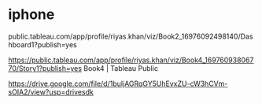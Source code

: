 # iphone


public.tableau.com/app/profile/riyas.khan/viz/Book2_16976092498140/Dashboard1?publish=yes

https://public.tableau.com/app/profile/riyas.khan/viz/Book4_16976093806770/Story1?publish=yes 
Book4 | Tableau Public

https://drive.google.com/file/d/1buIjAGRqGY5UhEvxZU-cW3hCVm-sOIA2/view?usp=drivesdk
